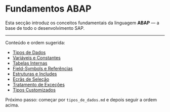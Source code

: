 # Fundamentos ABAP

Esta secção introduz os conceitos fundamentais da linguagem **ABAP** — a base de todo o desenvolvimento SAP.

---

Conteúdo e ordem sugerida:
- [Tipos de Dados](tipos_de_dados.md)
- [Variáveis e Constantes](variaveis_constantes.md)
- [Tabelas Internas](tabelas_internas.md)
- [Field-Symbols e Referências](field_symbols_refs.md)
- [Estruturas e Includes](estruturas.md)
- [Ecrãs de Seleção](select_screen_basico.md)
- [Tratamento de Exceções](excecoes_try_catch.md)
- [Tipos Customizados](tipos_customizados.md)

Próximo passo: começar por `tipos_de_dados.md` e depois seguir a ordem acima.
